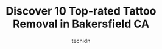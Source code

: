 ---
layout: ampstory
image: https://i0.wp.com/www.depkes.org/wp-content/uploads/2023/06/tattoo-removal-0-in-bakersfield-ca-1685804362.jpeg?resize=640,853
author: techidn
featured: false
description: Discover the impressive array of Tattoo Removal options in Bakersfield CA, where you can find 10 of the largest Tattoo Removal establishments in the area. From renowned classics to hidden ge
title: Discover 10 Top-rated Tattoo Removal in Bakersfield CA
cover:
   title: Discover 10 Top-rated Tattoo Removal in Bakersfield CA
   subtitle: Rickpate
   background: https://www.depkes.org/wp-content/uploads/2023/06/tattoo-removal-0-in-bakersfield-ca-1685804362.jpeg

pages: 
 - layout: thirds
   top: <h1>#1 Third Energy Tattoo & Piercing</h1>
   bottom: "<p>Aaron is the best! Ive been going to him for the past few years and hes done all my work! He can do whatever style and colors you want and also freehand! My favorit</p>"
   background: https://www.depkes.org/wp-content/uploads/2023/06/tattoo-removal-1-in-bakersfield-ca-1685804363.jpeg
   backgroundblur: true
 - layout: thirds
   top: <h1>#2 Naked Als Tattoos & Piercing</h1>
   bottom: "<p>I had a really good experience here when I got my nose pierced. Pat pierced my nose and he made me feel comfortable. I could tell hes very knowledgeable and cares abou</p>"
   background: https://www.depkes.org/wp-content/uploads/2023/06/tattoo-removal-2-in-bakersfield-ca-1685804363.jpeg
   cta:
      link: https://www.depkes.org/blog/discover-10-top-rated-tattoo-removal-in-bakersfield-ca/
      text: Discover 10 Top-rated Tattoo Removal in Bakersfield CA
 - layout: thirds
   top: <h1>#3 Modern Electric Tattoo Co</h1>
   bottom: "<p>1518 18th St, Bakersfield, CA 93301, United States</p>"
   background: https://www.depkes.org/wp-content/uploads/2023/06/tattoo-removal-3-in-bakersfield-ca-1685804364.jpeg
   cta:
      link: https://www.depkes.org/blog/discover-10-top-rated-tattoo-removal-in-bakersfield-ca/
      text: Discover 10 Top-rated Tattoo Removal in Bakersfield CA
 - layout: thirds
   top: <h1>#4 Society 9 Tattoo and Body Art Studio</h1>
   bottom: "<p>9339 Rosedale Hwy #A, Bakersfield, CA 93312, United States</p>"
   background: https://plus.unsplash.com/premium_photo-1664640458616-3c74f8cb4589?ixlib=rb-4.0.3&ixid=MnwxMjA3fDB8MHxwaG90by1wYWdlfHx8fGVufDB8fHx8&auto=format&fit=crop&w=640&h=853&q=80
   cta:
      link: https://www.depkes.org/blog/discover-10-top-rated-tattoo-removal-in-bakersfield-ca/
      text: Discover 10 Top-rated Tattoo Removal in Bakersfield CA
 - layout: thirds
   top: <h1>#5 LaserAway</h1>
   bottom: "<p>9000 Ming Ave R1, Bakersfield, CA 93311, United States</p>"
   background: https://images.unsplash.com/photo-1609083590460-7b8cc0ca65f8?ixlib=rb-4.0.3&ixid=MnwxMjA3fDB8MHxwaG90by1wYWdlfHx8fGVufDB8fHx8&auto=format&fit=crop&w=640&h=853&q=80
   cta:
      link: https://www.depkes.org/blog/discover-10-top-rated-tattoo-removal-in-bakersfield-ca/
      text: Discover 10 Top-rated Tattoo Removal in Bakersfield CA
 - layout: thirds
   top: <h1>#6 Pretty In Ink Tattoo</h1>
   bottom: "<p>1919 26th St, Bakersfield, CA 93301, United States</p>"
   background: https://images.unsplash.com/photo-1510906594845-bc082582c8cc?ixlib=rb-4.0.3&ixid=MnwxMjA3fDB8MHxwaG90by1wYWdlfHx8fGVufDB8fHx8&auto=format&fit=crop&w=640&h=853&q=80
   cta:
      link: https://www.depkes.org/blog/discover-10-top-rated-tattoo-removal-in-bakersfield-ca/
      text: Discover 10 Top-rated Tattoo Removal in Bakersfield CA
 - layout: thirds
   top: <h1>#7 Garden Pathways, Inc. - Administrative Office</h1>
   bottom: "<p>1616 29th St, Bakersfield, CA 93301, United States</p>"
   background: https://images.unsplash.com/photo-1533735380053-eb8d0759b24a?ixlib=rb-4.0.3&ixid=MnwxMjA3fDB8MHxwaG90by1wYWdlfHx8fGVufDB8fHx8&auto=format&fit=crop&w=640&h=853&q=80
   cta:
      link: https://www.depkes.org/blog/discover-10-top-rated-tattoo-removal-in-bakersfield-ca/
      text: Discover 10 Top-rated Tattoo Removal in Bakersfield CA
 - layout: thirds
   middle: Continue reading...
   background: https://images.unsplash.com/photo-1557672172-298e090bd0f1?ixlib=rb-4.0.3&ixid=MnwxMjA3fDB8MHxwaG90by1wYWdlfHx8fGVufDB8fHx8&auto=format&fit=crop&w=640&h=853&q=80
   cta:
      link: https://www.depkes.org/blog/discover-10-top-rated-tattoo-removal-in-bakersfield-ca/
      text: Discover 10 Top-rated Tattoo Removal in Bakersfield CA
      
---